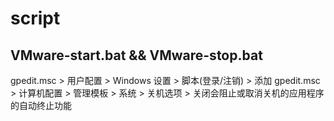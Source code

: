 # script

## VMware-start.bat && VMware-stop.bat

gpedit.msc > 用户配置 > Windows 设置 > 脚本(登录/注销) > 添加
gpedit.msc > 计算机配置 > 管理模板 > 系统 > 关机选项 > 关闭会阻止或取消关机的应用程序的自动终止功能
